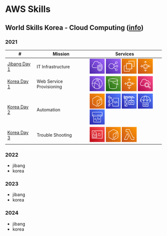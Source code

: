 # AWS Skills

## World Skills Korea - Cloud Computing ([info](https://meister.hrdkorea.or.kr/sub/3/2/1/20160512110924569100_view.do))

### 2021
| # | Mission | Services |
| ------------- | ------------- | ------------- |
| [Jibang Day 1](https://github.com/AWS-Skills/2021/tree/main/jibang/day1)  | IT Infrastructure | <img src="../images/vpc.svg" alt="" height="48" /> <img src="../images/elb.svg" alt="" height="48" /> <img src="../images/ec2.svg" alt="" height="48" /> <img src="../images/asg.svg" alt="" height="48" /> |
| [Korea Day 1](https://github.com/AWS-Skills/2021/tree/main/korea/day1)  | Web Service Provisioning | <img src="../images/cloudfront.svg" alt="" height="48" /> <img src="../images/s3.svg" alt="" height="48" /> <img src="../images/asg.svg" alt="" height="48" /> <img src="../images/cloudwatch.svg" alt="" height="48" /> |
| [Korea Day 2](https://github.com/AWS-Skills/2021/tree/main/korea/day2)  | Automation | <img src="../images/ecr.svg" alt="" height="48" /> <img src="../images/codecommit.svg" alt="" height="48" /> <img src="../images/codebuild.svg" alt="" height="48" /> <img src="../images/codedeploy.svg" alt="" height="48" /> <img src="../images/codepipeline.svg" alt="" height="48" /> |
| [Korea Day 3](https://github.com/AWS-Skills/2021/tree/main/korea/day3)  | Trouble Shooting | <img src="../images/iam.svg" alt="" height="48" /> <img src="../images/ecr.svg" alt="" height="48" /> <img src="../images/lambda.svg" alt="" height="48" />  |

### 2022
- jibang
- korea 
### 2023
- jibang
- korea 
### 2024
- jibang
- korea 